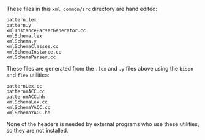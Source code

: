 These files in this `xml_common/src` directory are hand edited: 

```
pattern.lex
pattern.y
xmlInstanceParserGenerator.cc
xmlSchema.lex
xmlSchema.y
xmlSchemaClasses.cc
xmlSchemaInstance.cc
xmlSchemaParser.cc
```
These files are generated from the `.lex` and `.y` files above using the `bison` and `flex` utilities:
```
patternLex.cc
patternYACC.cc
patternYACC.hh
xmlSchemaLex.cc
xmlSchemaYACC.cc
xmlSchemaYACC.hh
```
None of the headers is needed by external programs who use these utilities, so they are not installed. 

